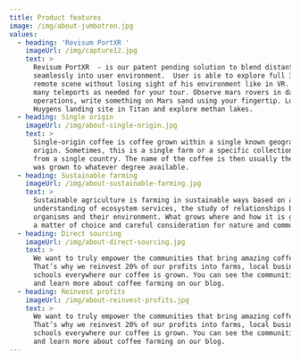 ```yaml
---
title: Product features
image: /img/about-jumbotron.jpg
values:
  - heading: 'Revisum PortXR '
    imageUrl: /img/capture12.jpg
    text: >
      Revisum PortXR  - is our patent pending solution to blend distant reality
      seamlessly into user environment.  User is able to explore full 360 degree
      remote scene without losing sight of his environment like in VR. Drop as
      many teleports as needed for your tour. Observe mars rovers in daily
      operations, write something on Mars sand using your fingertip. Look around
      Huygens landing site in Titan and explore methan lakes. 
  - heading: Single origin
    imageUrl: /img/about-single-origin.jpg
    text: >
      Single-origin coffee is coffee grown within a single known geographic
      origin. Sometimes, this is a single farm or a specific collection of beans
      from a single country. The name of the coffee is then usually the place it
      was grown to whatever degree available.
  - heading: Sustainable farming
    imageUrl: /img/about-sustainable-farming.jpg
    text: >
      Sustainable agriculture is farming in sustainable ways based on an
      understanding of ecosystem services, the study of relationships between
      organisms and their environment. What grows where and how it is grown are
      a matter of choice and careful consideration for nature and communities.
  - heading: Direct sourcing
    imageUrl: /img/about-direct-sourcing.jpg
    text: >
      We want to truly empower the communities that bring amazing coffee to you.
      That’s why we reinvest 20% of our profits into farms, local businesses and
      schools everywhere our coffee is grown. You can see the communities grow
      and learn more about coffee farming on our blog.
  - heading: Reinvest profits
    imageUrl: /img/about-reinvest-profits.jpg
    text: >
      We want to truly empower the communities that bring amazing coffee to you.
      That’s why we reinvest 20% of our profits into farms, local businesses and
      schools everywhere our coffee is grown. You can see the communities grow
      and learn more about coffee farming on our blog.
---
```


